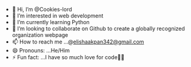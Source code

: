 - 👋 Hi, I’m @Cookies-lord
- 👀 I’m interested in web development
- 🌱 I’m currently learning Python
- 💞️ I’m looking to collaborate on Github to create a globally recognized organization webpage
- 📫 How to reach me ...@elishaakpan342@gmail.com
- 😄 Pronouns: ...He/Him
- ⚡ Fun fact: ...I have so much love for code🤷‍♀️

<!---
Cookies-lord/Cookies-lord is a ✨ special ✨ repository because its `README.md` (this file) appears on your GitHub profile.
You can click the Preview link to take a look at your changes.
--->
